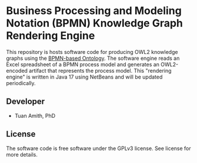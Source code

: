 # Business Processing and Modeling Notation (BPMN) Knowledge Graph Rendering Engine
 
This repository is hosts software code for producing OWL2 knowledge graphs using the [BPMN-based Ontology](https://github.com/AminaANNANE/BBO_BPMNbasedOntology). The software engine reads an Excel spreadsheet of a BPMN process model and generates an OWL2-encoded artifact that represents the process model.  This "rendering engine" is written in Java 17 using NetBeans and will be updated periodically.  

## Developer

* Tuan Amith, PhD 

## License

The software code is free software under the GPLv3 license. See license for more details.
